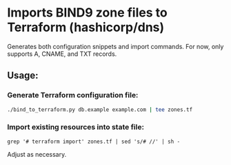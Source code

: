 # Imports BIND9 zone files to Terraform (hashicorp/dns)

Generates both configuration snippets and import commands. For now, only supports A, CNAME, and TXT records.

## Usage:

### Generate Terraform configuration file:

```sh
./bind_to_terraform.py db.example example.com | tee zones.tf
```

### Import existing resources into state file:

```
grep '# terraform import' zones.tf | sed 's/# //' | sh -
```

Adjust as necessary.
